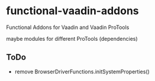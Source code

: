 # functional-vaadin-addons
Functional Addons for Vaadin and Vaadin ProTools


maybe modules for different ProTools (dependencies)


## ToDo

* remove BrowserDriverFunctions.initSystemProperties()



